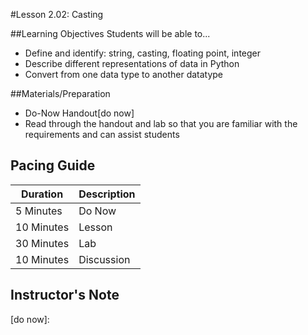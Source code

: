 #Lesson 2.02: Casting

##Learning Objectives
Students will be able to... 
* Define and identify: string, casting, floating point, integer
* Describe different representations of data in Python 
* Convert from one data type to another datatype

##Materials/Preparation
* Do-Now Handout[do now]
* Read through the handout and lab so that you are familiar with the requirements and can assist students

## Pacing Guide
| Duration   | Description |
| ---------- | ----------- |
| 5 Minutes  | Do Now      |
| 10 Minutes | Lesson      |
| 30 Minutes | Lab         |
| 10 Minutes | Discussion  |

## Instructor's Note



[do now]: 